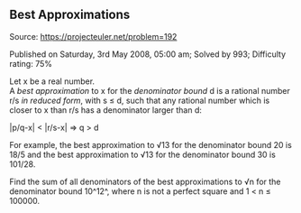 Best Approximations
-------------------

Source: https://projecteuler.net/problem=192

Published on Saturday, 3rd May 2008, 05:00 am; Solved by 993; Difficulty
rating: 75%

Let x be a real number.\
 A *best approximation* to x for the *denominator bound* d is a rational
number r/s *in reduced form*, with s ≤ d, such that any rational number
which is closer to x than r/s has a denominator larger than d:

|p/q-x| \< |r/s-x| ⇒ q \> d

For example, the best approximation to √13 for the denominator bound 20
is 18/5 and the best approximation to √13 for the denominator bound 30
is 101/28.

Find the sum of all denominators of the best approximations to √n for
the denominator bound 10^12^, where n is not a perfect square and 1 \< n
≤ 100000.
